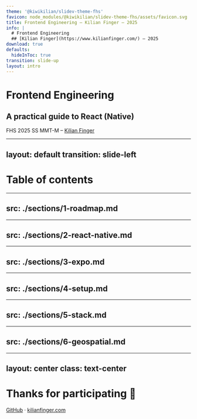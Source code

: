 ```yaml
---
theme: '@kiwikilian/slidev-theme-fhs'
favicon: node_modules/@kiwikilian/slidev-theme-fhs/assets/favicon.svg
title: Frontend Engineering – Kilian Finger – 2025
info: |
  # Frontend Engineering
  ## [Kilian Finger](https://www.kilianfinger.com/) – 2025
download: true
defaults:
  hideInToc: true
transition: slide-up
layout: intro
---
```


# Frontend Engineering

## A practical guide to React (Native)

FHS 2025 SS MMT-M – [Kilian Finger](https://www.kilianfinger.com/)

---
layout: default
transition: slide-left
---

# Table of contents

<Toc minDepth="1" maxDepth="1"></Toc>

---
src: ./sections/1-roadmap.md
---

---
src: ./sections/2-react-native.md
---

---
src: ./sections/3-expo.md
---

---
src: ./sections/4-setup.md
---

---
src: ./sections/5-stack.md
---

---
src: ./sections/6-geospatial.md
---

---
layout: center
class: text-center
---

# Thanks for participating 👋

[GitHub](https://github.com/KiwiKilian/fhs-slides/tree/main/2025-ss-mmt-m-frontend-engineering) · [kilianfinger.com](https://www.kilianfinger.com/)
